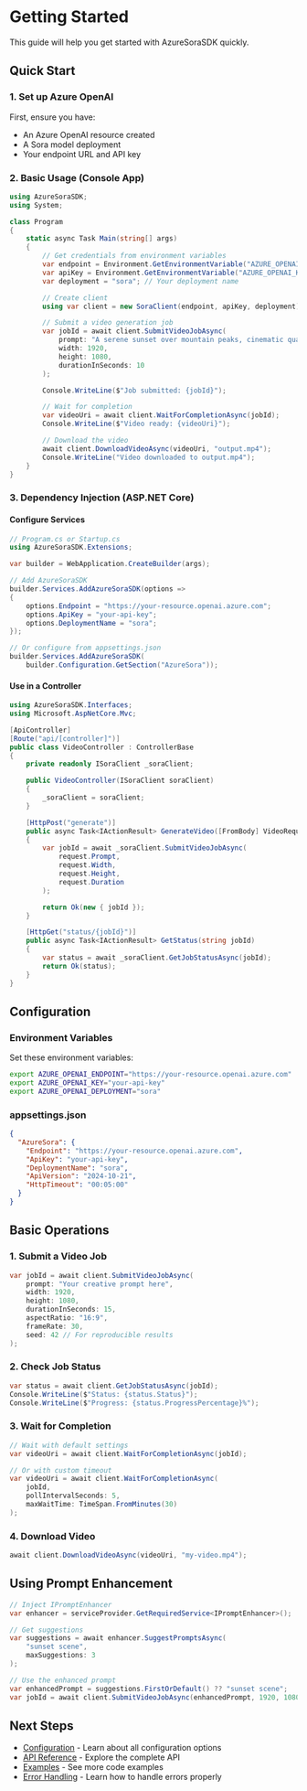 # Getting Started

This guide will help you get started with AzureSoraSDK quickly.

## Quick Start

### 1. Set up Azure OpenAI

First, ensure you have:
- An Azure OpenAI resource created
- A Sora model deployment
- Your endpoint URL and API key

### 2. Basic Usage (Console App)

```csharp
using AzureSoraSDK;
using System;

class Program
{
    static async Task Main(string[] args)
    {
        // Get credentials from environment variables
        var endpoint = Environment.GetEnvironmentVariable("AZURE_OPENAI_ENDPOINT")!;
        var apiKey = Environment.GetEnvironmentVariable("AZURE_OPENAI_KEY")!;
        var deployment = "sora"; // Your deployment name

        // Create client
        using var client = new SoraClient(endpoint, apiKey, deployment);

        // Submit a video generation job
        var jobId = await client.SubmitVideoJobAsync(
            prompt: "A serene sunset over mountain peaks, cinematic quality",
            width: 1920,
            height: 1080,
            durationInSeconds: 10
        );

        Console.WriteLine($"Job submitted: {jobId}");

        // Wait for completion
        var videoUri = await client.WaitForCompletionAsync(jobId);
        Console.WriteLine($"Video ready: {videoUri}");

        // Download the video
        await client.DownloadVideoAsync(videoUri, "output.mp4");
        Console.WriteLine("Video downloaded to output.mp4");
    }
}
```

### 3. Dependency Injection (ASP.NET Core)

#### Configure Services

```csharp
// Program.cs or Startup.cs
using AzureSoraSDK.Extensions;

var builder = WebApplication.CreateBuilder(args);

// Add AzureSoraSDK
builder.Services.AddAzureSoraSDK(options =>
{
    options.Endpoint = "https://your-resource.openai.azure.com";
    options.ApiKey = "your-api-key";
    options.DeploymentName = "sora";
});

// Or configure from appsettings.json
builder.Services.AddAzureSoraSDK(
    builder.Configuration.GetSection("AzureSora"));
```

#### Use in a Controller

```csharp
using AzureSoraSDK.Interfaces;
using Microsoft.AspNetCore.Mvc;

[ApiController]
[Route("api/[controller]")]
public class VideoController : ControllerBase
{
    private readonly ISoraClient _soraClient;

    public VideoController(ISoraClient soraClient)
    {
        _soraClient = soraClient;
    }

    [HttpPost("generate")]
    public async Task<IActionResult> GenerateVideo([FromBody] VideoRequest request)
    {
        var jobId = await _soraClient.SubmitVideoJobAsync(
            request.Prompt,
            request.Width,
            request.Height,
            request.Duration
        );

        return Ok(new { jobId });
    }

    [HttpGet("status/{jobId}")]
    public async Task<IActionResult> GetStatus(string jobId)
    {
        var status = await _soraClient.GetJobStatusAsync(jobId);
        return Ok(status);
    }
}
```

## Configuration

### Environment Variables

Set these environment variables:

```bash
export AZURE_OPENAI_ENDPOINT="https://your-resource.openai.azure.com"
export AZURE_OPENAI_KEY="your-api-key"
export AZURE_OPENAI_DEPLOYMENT="sora"
```

### appsettings.json

```json
{
  "AzureSora": {
    "Endpoint": "https://your-resource.openai.azure.com",
    "ApiKey": "your-api-key",
    "DeploymentName": "sora",
    "ApiVersion": "2024-10-21",
    "HttpTimeout": "00:05:00"
  }
}
```

## Basic Operations

### 1. Submit a Video Job

```csharp
var jobId = await client.SubmitVideoJobAsync(
    prompt: "Your creative prompt here",
    width: 1920,
    height: 1080,
    durationInSeconds: 15,
    aspectRatio: "16:9",
    frameRate: 30,
    seed: 42 // For reproducible results
);
```

### 2. Check Job Status

```csharp
var status = await client.GetJobStatusAsync(jobId);
Console.WriteLine($"Status: {status.Status}");
Console.WriteLine($"Progress: {status.ProgressPercentage}%");
```

### 3. Wait for Completion

```csharp
// Wait with default settings
var videoUri = await client.WaitForCompletionAsync(jobId);

// Or with custom timeout
var videoUri = await client.WaitForCompletionAsync(
    jobId,
    pollIntervalSeconds: 5,
    maxWaitTime: TimeSpan.FromMinutes(30)
);
```

### 4. Download Video

```csharp
await client.DownloadVideoAsync(videoUri, "my-video.mp4");
```

## Using Prompt Enhancement

```csharp
// Inject IPromptEnhancer
var enhancer = serviceProvider.GetRequiredService<IPromptEnhancer>();

// Get suggestions
var suggestions = await enhancer.SuggestPromptsAsync(
    "sunset scene",
    maxSuggestions: 3
);

// Use the enhanced prompt
var enhancedPrompt = suggestions.FirstOrDefault() ?? "sunset scene";
var jobId = await client.SubmitVideoJobAsync(enhancedPrompt, 1920, 1080, 10);
```

## Next Steps

- [Configuration](Configuration) - Learn about all configuration options
- [API Reference](API-Reference) - Explore the complete API
- [Examples](Examples) - See more code examples
- [Error Handling](Error-Handling) - Learn how to handle errors properly 
